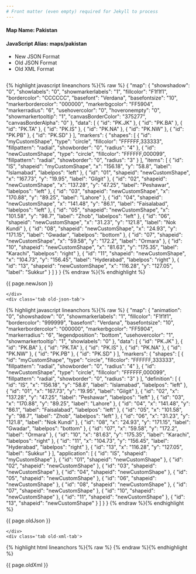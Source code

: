 ```yaml
---
# Front matter (even empty) required for Jekyll to process
---
```


#### Map Name: Pakistan

#### JavaScript Alias: maps/pakistan


<ul class='code-tabs'>
    <li class='active'>
        <a data-toggle='new-json'>New JSON Format</a>
    </li>
    <li>
        <a data-toggle='old-json'>Old JSON Format</a>
    </li>
    <li>
        <a data-toggle='old-xml'>Old XML Format</a>
    </li>
</ul>
<div class='tab-content'>
    <pre class='plain-code'></pre>
    <div class='tab new-json-tab active'>
{% highlight javascript lineanchors %}{% raw %}
{
    "map": {
        "showshadow": "0",
        "showlabels": "0",
        "showmarkerlabels": "1",
        "fillcolor": "F1f1f1",
        "bordercolor": "CCCCCC",
        "basefont": "Verdana",
        "basefontsize": "10",
        "markerbordercolor": "000000",
        "markerbgcolor": "FF5904",
        "markerradius": "6",
        "usehovercolor": "0",
        "hoveronempty": "0",
        "showmarkertooltip": "1",
        "canvasBorderColor": "375277",
        "canvasBorderAlpha": "0"
    },
    "data": [
        {
            "id": "PK.JK"
        },
        {
            "id": "PK.BA"
        },
        {
            "id": "PK.TA"
        },
        {
            "id": "PK.IS"
        },
        {
            "id": "PK.NA"
        },
        {
            "id": "PK.NW"
        },
        {
            "id": "PK.PB"
        },
        {
            "id": "PK.SD"
        }
    ],
    "markers": {
        "shapes": [
            {
                "id": "myCustomShape",
                "type": "circle",
                "fillcolor": "FFFFFF,333333",
                "fillpattern": "radial",
                "showborder": "0",
                "radius": "4"
            },
            {
                "id": "newCustomShape",
                "type": "circle",
                "fillcolor": "FFFFFF,000099",
                "fillpattern": "radial",
                "showborder": "0",
                "radius": "3"
            }
        ],
        "items": [
            {
                "id": "IS",
                "shapeid": "myCustomShape",
                "x": "156.18",
                "y": "58.8",
                "label": "Islamabad",
                "labelpos": "left"
            },
            {
                "id": "01",
                "shapeid": "newCustomShape",
                "x": "167.73",
                "y": "19.95",
                "label": "Gilgit"
            },
            {
                "id": "02",
                "shapeid": "newCustomShape",
                "x": "137.28",
                "y": "47.25",
                "label": "Peshawar",
                "labelpos": "left"
            },
            {
                "id": "03",
                "shapeid": "newCustomShape",
                "x": "170.88",
                "y": "89.25",
                "label": "Lahore"
            },
            {
                "id": "04",
                "shapeid": "newCustomShape",
                "x": "141.48",
                "y": "86.1",
                "label": "Faisalabad",
                "labelpos": "left"
            },
            {
                "id": "05",
                "shapeid": "newCustomShape",
                "x": "101.58",
                "y": "98.7",
                "label": "Zhob",
                "labelpos": "left"
            },
            {
                "id": "06",
                "shapeid": "newCustomShape",
                "x": "31.23",
                "y": "121.8",
                "label": "Nok Kundi"
            },
            {
                "id": "08",
                "shapeid": "newCustomShape",
                "x": "24.93",
                "y": "171.15",
                "label": "Gwadar",
                "labelpos": "bottom"
            },
            {
                "id": "07",
                "shapeid": "newCustomShape",
                "x": "59.58",
                "y": "172.2",
                "label": "Ormara"
            },
            {
                "id": "10",
                "shapeid": "newCustomShape",
                "x": "81.63",
                "y": "175.35",
                "label": "Karachi",
                "labelpos": "right"
            },
            {
                "id": "11",
                "shapeid": "newCustomShape",
                "x": "104.73",
                "y": "156.45",
                "label": "Hyderabad",
                "labelpos": "right"
            },
            {
                "id": "13",
                "shapeid": "newCustomShape",
                "x": "116.28",
                "y": "127.05",
                "label": "Sukkur"
            }
        ]
    }
}
{% endraw %}{% endhighlight %}


<p class='text-success'>{{ page.newJson }}</p>

    </div>
    <div class='tab old-json-tab'>
{% highlight javascript lineanchors %}{% raw %}
{
    "map": {
        "animation": "0",
        "showshadow": "0",
        "showmarkerlabels": "1",
        "fillcolor": "F1f1f1",
        "bordercolor": "999999",
        "basefont": "Verdana",
        "basefontsize": "10",
        "markerbordercolor": "000000",
        "markerbgcolor": "FF5904",
        "markerradius": "6",
        "legendposition": "bottom",
        "usehovercolor": "1",
        "showmarkertooltip": "1",
        "showlabels": "0"
    },
    "data": [
        {
            "id": "PK.JK"
        },
        {
            "id": "PK.BA"
        },
        {
            "id": "PK.TA"
        },
        {
            "id": "PK.IS"
        },
        {
            "id": "PK.NA"
        },
        {
            "id": "PK.NW"
        },
        {
            "id": "PK.PB"
        },
        {
            "id": "PK.SD"
        }
    ],
    "markers": {
        "shapes": [
            {
                "id": "myCustomShape",
                "type": "circle",
                "fillcolor": "FFFFFF,333333",
                "fillpattern": "radial",
                "showborder": "0",
                "radius": "4"
            },
            {
                "id": "newCustomShape",
                "type": "circle",
                "fillcolor": "FFFFFF,000099",
                "fillpattern": "radial",
                "showborder": "0",
                "radius": "3"
            }
        ],
        "definition": [
            {
                "id": "IS",
                "x": "156.18",
                "y": "58.8",
                "label": "Islamabad",
                "labelpos": "left"
            },
            {
                "id": "01",
                "x": "167.73",
                "y": "19.95",
                "label": "Gilgit"
            },
            {
                "id": "02",
                "x": "137.28",
                "y": "47.25",
                "label": "Peshawar",
                "labelpos": "left"
            },
            {
                "id": "03",
                "x": "170.88",
                "y": "89.25",
                "label": "Lahore"
            },
            {
                "id": "04",
                "x": "141.48",
                "y": "86.1",
                "label": "Faisalabad",
                "labelpos": "left"
            },
            {
                "id": "05",
                "x": "101.58",
                "y": "98.7",
                "label": "Zhob",
                "labelpos": "left"
            },
            {
                "id": "06",
                "x": "31.23",
                "y": "121.8",
                "label": "Nok Kundi"
            },
            {
                "id": "08",
                "x": "24.93",
                "y": "171.15",
                "label": "Gwadar",
                "labelpos": "bottom"
            },
            {
                "id": "07",
                "x": "59.58",
                "y": "172.2",
                "label": "Ormara"
            },
            {
                "id": "10",
                "x": "81.63",
                "y": "175.35",
                "label": "Karachi",
                "labelpos": "right"
            },
            {
                "id": "11",
                "x": "104.73",
                "y": "156.45",
                "label": "Hyderabad",
                "labelpos": "right"
            },
            {
                "id": "13",
                "x": "116.28",
                "y": "127.05",
                "label": "Sukkur"
            }
        ],
        "application": [
            {
                "id": "IS",
                "shapeid": "myCustomShape"
            },
            {
                "id": "01",
                "shapeid": "newCustomShape"
            },
            {
                "id": "02",
                "shapeid": "newCustomShape"
            },
            {
                "id": "03",
                "shapeid": "newCustomShape"
            },
            {
                "id": "04",
                "shapeid": "newCustomShape"
            },
            {
                "id": "05",
                "shapeid": "newCustomShape"
            },
            {
                "id": "06",
                "shapeid": "newCustomShape"
            },
            {
                "id": "08",
                "shapeid": "newCustomShape"
            },
            {
                "id": "07",
                "shapeid": "newCustomShape"
            },
            {
                "id": "10",
                "shapeid": "newCustomShape"
            },
            {
                "id": "11",
                "shapeid": "newCustomShape"
            },
            {
                "id": "13",
                "shapeid": "newCustomShape"
            }
        ]
    }
}
{% endraw %}{% endhighlight %}


<p class='text-success'>{{ page.oldJson }}</p>

    </div>
    <div class='tab old-xml-tab'>
{% highlight html lineanchors %}{% raw %}
<map animation='0' showShadow='0' showMarkerLabels='1' fillColor='F1f1f1' borderColor='999999' baseFont='Verdana' baseFontSize='10' markerBorderColor='000000' markerBgColor='FF5904' markerRadius='6' legendPosition='bottom' useHoverColor='1' showMarkerToolTip='1' showLabels='0' >
	<data>
		<entity id='PK.JK'  />
		<entity id='PK.BA'  />
		<entity id='PK.TA'  />
		<entity id='PK.IS'  />
		<entity id='PK.NA'  />
		<entity id='PK.NW'  />
		<entity id='PK.PB'  />
		<entity id='PK.SD'  />
	</data>
	<markers>
	 <shapes>
	     <shape id='myCustomShape' type='circle' fillColor='FFFFFF,333333' fillPattern='radial' showBorder='0' radius='4'/>
		 <shape id='newCustomShape' type='circle' fillColor='FFFFFF,000099' fillPattern='radial' showBorder='0' radius='3'/>
	 </shapes>
		<definition>
			<marker id='IS' x='156.18' y='58.8' label='Islamabad' labelPos='left'  />
			<marker id='01' x='167.73' y='19.95' label='Gilgit'  />
			<marker id='02' x='137.28' y='47.25' label='Peshawar' labelPos='left'  />
			<marker id='03' x='170.88' y='89.25' label='Lahore'  />
			<marker id='04' x='141.48' y='86.1' label='Faisalabad' labelPos='left'  />
			<marker id='05' x='101.58' y='98.7' label='Zhob' labelPos='left'  />
			<marker id='06' x='31.23' y='121.8' label='Nok Kundi'  />
			<marker id='08' x='24.93' y='171.15' label='Gwadar' labelPos='bottom'  />
			<marker id='07' x='59.58' y='172.2' label='Ormara'  />
			<marker id='10' x='81.63' y='175.35' label='Karachi' labelPos='right'  />
			<marker id='11' x='104.73' y='156.45' label='Hyderabad' labelPos='right'  />
			<marker id='13' x='116.28' y='127.05' label='Sukkur'  />
		</definition>
		<application>
			<marker id='IS' shapeId='myCustomShape'  />
			<marker id='01' shapeId='newCustomShape'  />
			<marker id='02' shapeId='newCustomShape'  />
			<marker id='03' shapeId='newCustomShape'  />
			<marker id='04' shapeId='newCustomShape'  />
			<marker id='05' shapeId='newCustomShape'  />
			<marker id='06' shapeId='newCustomShape'  />
			<marker id='08' shapeId='newCustomShape'  />
			<marker id='07' shapeId='newCustomShape'  />
			<marker id='10' shapeId='newCustomShape'  />
			<marker id='11' shapeId='newCustomShape'  />
			<marker id='13' shapeId='newCustomShape'  />
		</application>
	</markers>
</map>
{% endraw %}{% endhighlight %}

<p class='text-success'>{{ page.oldXml }}</p>

</div>
</div>
